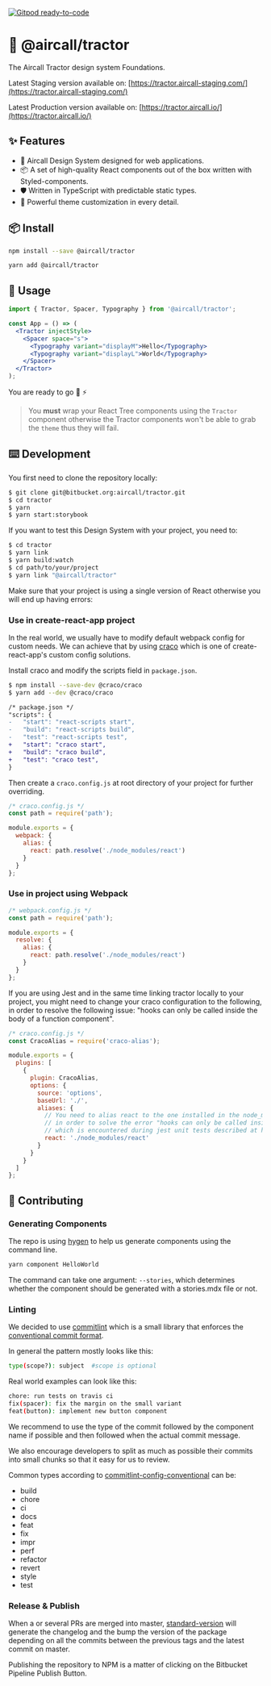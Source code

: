 [![Gitpod ready-to-code](https://img.shields.io/badge/Gitpod-ready--to--code-blue?logo=gitpod)](https://gitpod.io/#https://bitbucket.org/aircall/tractor)

# 🤩 @aircall/tractor

The Aircall Tractor design system Foundations.

Latest Staging version available on: [https://tractor.aircall-staging.com/](https://tractor.aircall-staging.com/)

Latest Production version available on: [https://tractor.aircall.io/](https://tractor.aircall.io/)

## ✨ Features

- 🌈 Aircall Design System designed for web applications.
- 📦 A set of high-quality React components out of the box written with Styled-components.
- 🛡 Written in TypeScript with predictable static types.
- 🎨 Powerful theme customization in every detail.

## 📦 Install

```bash
npm install --save @aircall/tractor
```

```bash
yarn add @aircall/tractor
```

## 🔨 Usage

```jsx
import { Tractor, Spacer, Typography } from '@aircall/tractor';

const App = () => (
  <Tractor injectStyle>
    <Spacer space="s">
      <Typography variant="displayM">Hello</Typography>
      <Typography variant="displayL">World</Typography>
    </Spacer>
  </Tractor>
);
```

You are ready to go 🚜 ⚡️

> You **must** wrap your React Tree components using the `Tractor` component otherwise the Tractor components won't be able to grab the `theme` thus they will fail.

## ⌨️ Development

You first need to clone the repository locally:

```bash
$ git clone git@bitbucket.org:aircall/tractor.git
$ cd tractor
$ yarn
$ yarn start:storybook
```

If you want to test this Design System with your project, you need to:

```bash
$ cd tractor
$ yarn link
$ yarn build:watch
$ cd path/to/your/project
$ yarn link "@aircall/tractor"
```

Make sure that your project is using a single version of React otherwise you will end up having errors:

### Use in create-react-app project

In the real world, we usually have to modify default webpack config for custom needs. We can achieve that by using [craco](https://github.com/gsoft-inc/craco) which is one of create-react-app's custom config solutions.

Install craco and modify the scripts field in `package.json`.

```bash
$ npm install --save-dev @craco/craco
$ yarn add --dev @craco/craco
```

```diff
/* package.json */
"scripts": {
-   "start": "react-scripts start",
-   "build": "react-scripts build",
-   "test": "react-scripts test",
+   "start": "craco start",
+   "build": "craco build",
+   "test": "craco test",
}
```

Then create a `craco.config.js` at root directory of your project for further overriding.

```js
/* craco.config.js */
const path = require('path');

module.exports = {
  webpack: {
    alias: {
      react: path.resolve('./node_modules/react')
    }
  }
};
```

### Use in project using Webpack

```js
/* webpack.config.js */
const path = require('path');

module.exports = {
  resolve: {
    alias: {
      react: path.resolve('./node_modules/react')
    }
  }
};
```

If you are using Jest and in the same time linking tractor locally to your project, you might need to change your craco configuration to the following, in order to resolve the following issue: "hooks can only be called inside the body of a function component".

```js
/* craco.config.js */
const CracoAlias = require('craco-alias');

module.exports = {
  plugins: [
    {
      plugin: CracoAlias,
      options: {
        source: 'options',
        baseUrl: './',
        aliases: {
          // You need to alias react to the one installed in the node_modules
          // in order to solve the error "hooks can only be called inside the body of a function component"
          // which is encountered during jest unit tests described at https://github.com/facebook/react/issues/13991
          react: './node_modules/react'
        }
      }
    }
  ]
};
```

## 🤝 Contributing

### Generating Components

The repo is using [hygen](http://www.hygen.io/) to help us generate components using the command line.

```bash
yarn component HelloWorld
```

The command can take one argument: `--stories`, which determines whether the component should be generated
with a stories.mdx file or not.

### Linting

We decided to use [commitlint](https://github.com/conventional-changelog/commitlint) which is a small library that enforces the [conventional commit format](https://conventionalcommits.org/).

In general the pattern mostly looks like this:

```bash
type(scope?): subject  #scope is optional
```

Real world examples can look like this:

```bash
chore: run tests on travis ci
fix(spacer): fix the margin on the small variant
feat(button): implement new button component
```

We recommend to use the type of the commit followed by the component name if possible and then followed when the actual commit message.

We also encourage developers to split as much as possible their commits into small chunks so that it easy for us to review.

Common types according to [commitlint-config-conventional](https://github.com/conventional-changelog/commitlint/tree/master/%40commitlint/config-conventional#type-enum) can be:

- build
- chore
- ci
- docs
- feat
- fix
- impr
- perf
- refactor
- revert
- style
- test

### Release & Publish

When a or several PRs are merged into master, [standard-version](https://github.com/conventional-changelog/standard-version) will generate the changelog and the bump the version of the package depending on all the commits between the previous tags and the latest commit on master.

Publishing the repository to NPM is a matter of clicking on the Bitbucket Pipeline Publish Button.
